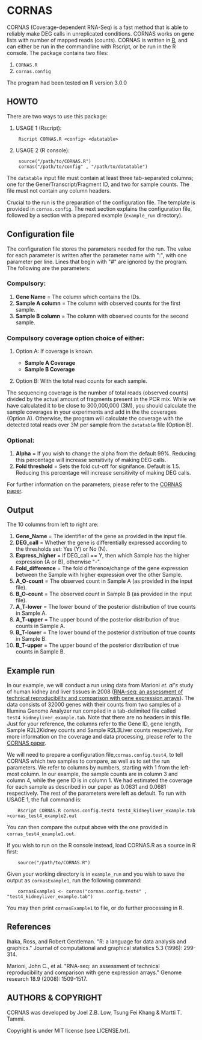 # CORNAS #
CORNAS (Coverage-dependent RNA-Seq) is a fast method that is able to reliably make DEG calls in unreplicated conditions. CORNAS works on gene lists with number of mapped reads (counts). CORNAS is written in [R](https://www.r-project.org/), and can either be run in the commandline with Rscript, or be run in the R console. The package contains two files:

1. `CORNAS.R`
2. `cornas.config`
	
The program had been tested on R version 3.0.0


## HOWTO ##
There are two ways to use this package:

1. USAGE 1 (Rscript):

		Rscript CORNAS.R <config> <datatable>
	
2. USAGE 2 (R console):

		source("/path/to/CORNAS.R")
		cornas("/path/to/config" , "/path/to/datatable")

The `datatable` input file must contain at least three tab-separated columns; one for the Gene/Transcript/Fragment ID, and two for sample counts. The file must not contain any column headers.

Crucial to the run is the preparation of the configuration file. The template is provided in `cornas.config`. The next section explains the configuration file, followed by a section with a prepared example (`example_run` directory).



## Configuration file ##
The configuration file stores the parameters needed for the run. The value for each parameter is written after the parameter name with ":", with one parameter per line. Lines that begin with "#" are ignored by the program. The following are the parameters:

### Compulsory: 
1. **Gene Name** = The column which contains the IDs.
2. **Sample A column** = The column with observed counts for the first sample.
3. **Sample B column** =  The column with observed counts for the second sample.
	
### Compulsory coverage option choice of either:
1. Option A: If coverage is known.

	+ **Sample A Coverage**
	+ **Sample B Coverage**

2. Option B: With the total read counts for each sample. 
	
The sequencing coverage is the number of total reads (observed counts) divided by the actual amount of fragments present in the PCR mix. While we have calculated it to be close to 300,000,000 (3M), you should calculate the sample coverages in your experiments and add in the the coverages (Option A). Otherwise, the program will calculate the coverage with the detected total reads over 3M per sample from the `datatable` file (Option B).


### Optional:
1. **Alpha** = If you wish to change the alpha from the default 99%. Reducing this percentage will increase sensitivity of making DEG calls.
2. **Fold threshold** = Sets the fold cut-off for signifance. Default is 1.5. Reducing this percentage will increase sensitivity of making DEG calls.

For further information on the parameters, please refer to the [CORNAS paper](https://bmcbioinformatics.biomedcentral.com/articles/10.1186/s12859-017-1974-4).



## Output ##
The 10 columns from left to right are:
1. **Gene_Name** = The identifier of the gene as provided in the input file.
2. **DEG_call** = Whether the gene is differentially expressed according to the thresholds set: Yes (Y) or No (N).
3. **Express_higher** = If DEG_call == Y, then which Sample has the higher expression (A or B), otherwise "-".
4. **Fold_difference** = The fold difference/change of the gene expression between the Sample with higher expression over the other Sample.
5. **A_O-count** = The observed count in Sample A (as provided in the input file).
6. **B_O-count** = The observed count in Sample B (as provided in the input file).
7. **A_T-lower** = The lower bound of the posterior distribution of true counts in Sample A.
8. **A_T-upper** = The upper bound of the posterior distribution of true counts in Sample A.
9. **B_T-lower** = The lower bound of the posterior distribution of true counts in Sample B.
10. **B_T-upper** = The upper bound of the posterior distribution of true counts in Sample B.



## Example run ##
In our example, we will conduct a run using data from Marioni *et. al's* study of human kidney and liver tissues in 2008 ([RNA-seq: an assessment of technical reproducibility and comparison with gene expression arrays](http://genome.cshlp.org/content/18/9/1509.long)). The data consists of 32000 genes with their counts from two samples of a Illumina Genome Analyzer run compiled in a tab-delimited file called `test4_kidneyliver_example.tab`. Note that there are no headers in this file. Just for your reference, the columns refer to the Gene ID, gene length, Sample R2L2Kidney counts and Sample R2L3Liver counts respectively. For more information on the coverage and data processing, please refer to the [CORNAS paper](https://bmcbioinformatics.biomedcentral.com/articles/10.1186/s12859-017-1974-4).

We will need to prepare a configuration file,`cornas.config.test4`, to tell CORNAS which two samples to compare, as well as to set the run parameters. We refer to columns by numbers, starting with 1 from the left-most column. In our example, the sample counts are in column 3 and column 4, while the gene ID is in column 1. We had estimated the coverage for each sample as described in our paper as 0.0631 and 0.0681 respectively. The rest of the parameters were left as default. To run with USAGE 1, the full command is:

		Rscript CORNAS.R cornas.config.test4 test4_kidneyliver_example.tab >cornas_test4_example2.out

You can then compare the output above with the one provided in `cornas_test4_example1.out`.

If you wish to run on the R console instead, load CORNAS.R as a source in R first:

		source("/path/to/CORNAS.R")

Given your working directory is in `example_run` and you wish to save the output as `cornasExample1`, run the following command:

		cornasExample1 <- cornas("cornas.config.test4" , "test4_kidneyliver_example.tab")

You may then print `cornasExample1` to file, or do further processing in R.


## References ##
Ihaka, Ross, and Robert Gentleman. "R: a language for data analysis and graphics." Journal of computational and graphical statistics 5.3 (1996): 299-314.

Marioni, John C., et al. "RNA-seq: an assessment of technical reproducibility and comparison with gene expression arrays." Genome research 18.9 (2008): 1509-1517.


## AUTHORS & COPYRIGHT ##
CORNAS was developed by Joel Z.B. Low, Tsung Fei Khang & Martti T. Tammi.

Copyright is under MIT license (see LICENSE.txt).
